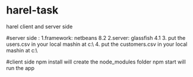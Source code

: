 # harel-task
harel client and server side


#server side :
1.framework: netbeans 8.2
2.server: glassfish 4.1
3. put the users.csv in your local mashin at c:\\
4. put the customers.csv in your local mashin at c:\\

#client side 
npm install will create the node_modules folder 
npm start will run the app
 
